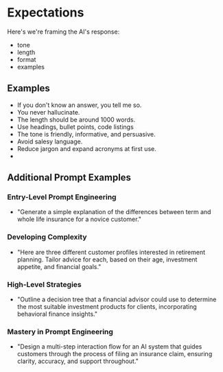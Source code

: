 # Expectations

Here's we're framing the AI's response:

- tone
- length
- format
- examples

## Examples

- If you don't know an answer, you tell me so.
- You never hallucinate.
- The length should be around 1000 words.
- Use headings, bullet points, code listings
- The tone is friendly, informative, and persuasive.
- Avoid salesy language.
- Reduce jargon and expand acronyms at first use.
-
## Additional Prompt Examples

### Entry-Level Prompt Engineering
- "Generate a simple explanation of the differences between term and whole life insurance for a novice customer."

### Developing Complexity
- "Here are three different customer profiles interested in retirement planning. Tailor advice for each, based on their age, investment appetite, and financial goals."

### High-Level Strategies
- "Outline a decision tree that a financial advisor could use to determine the most suitable investment products for clients, incorporating behavioral finance insights."

### Mastery in Prompt Engineering
- "Design a multi-step interaction flow for an AI system that guides customers through the process of filing an insurance claim, ensuring clarity, accuracy, and support throughout."
